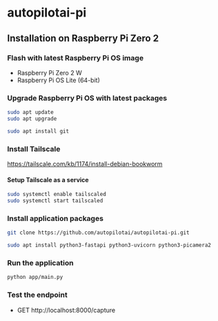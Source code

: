 # autopilotai-pi

## Installation on Raspberry Pi Zero 2

### Flash with latest Raspberry Pi OS image
- Raspberry Pi Zero 2 W
- Raspberry Pi OS Lite (64-bit)

### Upgrade Raspberry Pi OS with latest packages
```sh
sudo apt update
sudo apt upgrade

sudo apt install git
```
### Install Tailscale
https://tailscale.com/kb/1174/install-debian-bookworm

#### Setup Tailscale as a service
```sh
sudo systemctl enable tailscaled
sudo systemctl start tailscaled
```

### Install application packages
```sh
git clone https://github.com/autopilotai/autopilotai-pi.git

sudo apt install python3-fastapi python3-uvicorn python3-picamera2
```

### Run the application
```sh
python app/main.py
```

### Test the endpoint
- GET http://localhost:8000/capture